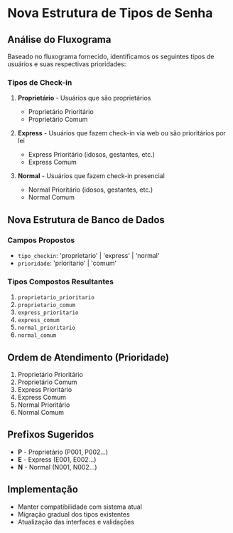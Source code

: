 # Nova Estrutura de Tipos de Senha

## Análise do Fluxograma

Baseado no fluxograma fornecido, identificamos os seguintes tipos de usuários e suas respectivas prioridades:

### Tipos de Check-in
1. **Proprietário** - Usuários que são proprietários
   - Proprietário Prioritário
   - Proprietário Comum

2. **Express** - Usuários que fazem check-in via web ou são prioritários por lei
   - Express Prioritário (idosos, gestantes, etc.)
   - Express Comum

3. **Normal** - Usuários que fazem check-in presencial
   - Normal Prioritário (idosos, gestantes, etc.)
   - Normal Comum

## Nova Estrutura de Banco de Dados

### Campos Propostos
- `tipo_checkin`: 'proprietario' | 'express' | 'normal'
- `prioridade`: 'prioritario' | 'comum'

### Tipos Compostos Resultantes
1. `proprietario_prioritario`
2. `proprietario_comum`
3. `express_prioritario`
4. `express_comum`
5. `normal_prioritario`
6. `normal_comum`

## Ordem de Atendimento (Prioridade)
1. Proprietário Prioritário
2. Proprietário Comum
3. Express Prioritário
4. Express Comum
5. Normal Prioritário
6. Normal Comum

## Prefixos Sugeridos
- **P** - Proprietário (P001, P002...)
- **E** - Express (E001, E002...)
- **N** - Normal (N001, N002...)

## Implementação
- Manter compatibilidade com sistema atual
- Migração gradual dos tipos existentes
- Atualização das interfaces e validações